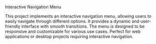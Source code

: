 Interactive Navigation Menu

This project implements an interactive navigation menu, allowing users to easily navigate through different options. It provides a dynamic and user-friendly 
interface with smooth transitions. The menu is designed to be responsive and customizable for various use cases. Perfect for web applications or desktop projects 
requiring interactive navigation.
